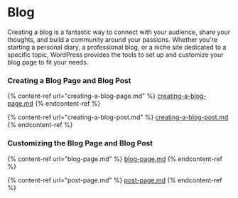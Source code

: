 # Blog

Creating a blog is a fantastic way to connect with your audience, share your thoughts, and build a community around your passions. Whether you're starting a personal diary, a professional blog, or a niche site dedicated to a specific topic, WordPress provides the tools to set up and customize your blog page to fit your needs.



### Creating a Blog Page and Blog Post

{% content-ref url="creating-a-blog-page.md" %}
[creating-a-blog-page.md](creating-a-blog-page.md)
{% endcontent-ref %}

{% content-ref url="creating-a-blog-post.md" %}
[creating-a-blog-post.md](creating-a-blog-post.md)
{% endcontent-ref %}

### Customizing the Blog Page and Blog Post

{% content-ref url="blog-page.md" %}
[blog-page.md](blog-page.md)
{% endcontent-ref %}

{% content-ref url="post-page.md" %}
[post-page.md](post-page.md)
{% endcontent-ref %}
